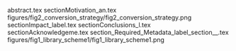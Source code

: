 abstract.tex
sectionMotivation_an.tex
figures/fig2_conversion_strategy/fig2_conversion_strategy.png
sectionImpact_label.tex
sectionConclusions_l.tex
sectionAcknowledgeme.tex
section_Required_Metadata_label_section__.tex
figures/fig1_library_scheme1/fig1_library_scheme1.png